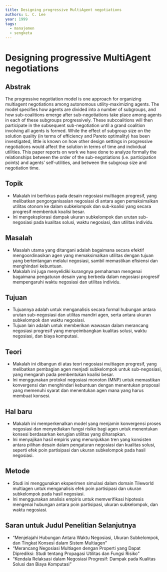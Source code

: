 ```yaml
---
title: Designing progressive MultiAgent negotiations
authors: L. C. Lee
year: 1999
tags:
  - manajemen
  - sengketa
---
```


# Designing progressive MultiAgent negotiations

## Abstrak

The progressive negotiation model is one approach for organizing multiagent negotiations among autonomous utility-maximizing agents. The model specifies how agents are divided into a number of subgroups, and how sub-coalitions emerge after sub-negotiations take place among agents in each of these subgroups progressively. These subcoalitions will then participate in the subsequent sub-negotiation until a grand coalition involving all agents is formed. While the effect of subgroup size on the solution quality (in terms of efficiency and Pareto optimality) has been investigated, little is known on how other design settings in progressive negotiations would affect the solution in terms of time and individual utilities. This paper reports on work we have done to analyze formally the relationships between the order of the sub-negotiations (i.e. participation points) and agents’ self-utilities, and between the subgroup size and negotiation time.

## Topik

- Makalah ini berfokus pada desain negosiasi multiagen progresif, yang melibatkan pengorganisasian negosiasi di antara agen pemaksimalkan utilitas otonom ke dalam subkelompok dan sub-koalisi yang secara progresif membentuk koalisi besar.
- Ini mengeksplorasi dampak ukuran subkelompok dan urutan sub-negosiasi pada kualitas solusi, waktu negosiasi, dan utilitas individu.

## Masalah

- Masalah utama yang ditangani adalah bagaimana secara efektif mengoordinasikan agen yang memaksimalkan utilitas dengan tujuan yang bertentangan melalui negosiasi, sambil memastikan efisiensi dan menghindari kebuntuan.
- Makalah ini juga menyelidiki kurangnya pemahaman mengenai bagaimana pengaturan desain yang berbeda dalam negosiasi progresif mempengaruhi waktu negosiasi dan utilitas individu.

## Tujuan

- Tujuannya adalah untuk menganalisis secara formal hubungan antara urutan sub-negosiasi dan utilitas mandiri agen, serta antara ukuran subkelompok dan waktu negosiasi.
- Tujuan lain adalah untuk memberikan wawasan dalam merancang negosiasi progresif yang menyeimbangkan kualitas solusi, waktu negosiasi, dan biaya komputasi.

## Teori

- Makalah ini dibangun di atas teori negosiasi multiagen progresif, yang melibatkan pembagian agen menjadi subkelompok untuk sub-negosiasi, yang mengarah pada pembentukan koalisi besar.
- Ini menggunakan protokol negosiasi monoton (MNP) untuk memastikan konvergensi dan menghindari kebuntuan dengan menentukan proposal yang memenuhi syarat dan menentukan agen mana yang harus membuat konsesi.

## Hal baru

- Makalah ini memperkenalkan model yang menjamin konvergensi proses negosiasi dan menyediakan fungsi risiko bagi agen untuk menentukan konsesi berdasarkan kerugian utilitas yang diharapkan.
- Ini menyajikan hasil empiris yang menunjukkan tren yang konsisten antara pilihan desain dalam pengaturan negosiasi dan kualitas solusi, seperti efek poin partisipasi dan ukuran subkelompok pada hasil negosiasi.

## Metode

- Studi ini menggunakan eksperimen simulasi dalam domain Tileworld multiagen untuk menganalisis efek poin partisipasi dan ukuran subkelompok pada hasil negosiasi.
- Ini menggunakan analisis empiris untuk memverifikasi hipotesis mengenai hubungan antara poin partisipasi, ukuran subkelompok, dan waktu negosiasi.

## Saran untuk Judul Penelitian Selanjutnya

- “Menjelajahi Hubungan Antara Waktu Negosiasi, Ukuran Subkelompok, dan Tingkat Konsesi dalam Sistem Multiagen”
- “Merancang Negosiasi Multiagen dengan Properti yang Dapat Diprediksi: Studi tentang Propagasi Utilitas dan Fungsi Risiko”
- “Kendala Relaksasi dalam Negosiasi Progresif: Dampak pada Kualitas Solusi dan Biaya Komputasi”